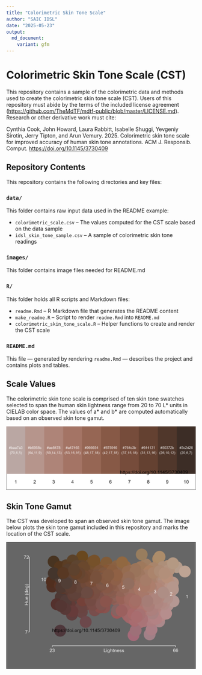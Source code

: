 ```yaml
---
title: "Colorimetric Skin Tone Scale"
author: "SAIC IDSL"
date: "2025-05-23"
output: 
  md_document:
    variant: gfm
---
```




# Colorimetric Skin Tone Scale (CST)

This repository contains a sample of the colorimetric data and methods used to 
create the colorimetric skin tone scale (CST).  Users of this repository must abide by the terms of the included license agreement (https://github.com/TheMdTF/mdtf-public/blob/master/LICENSE.md).  Research or other derivative work must cite:

Cynthia Cook, John Howard, Laura Rabbitt, Isabelle Shuggi, Yevgeniy Sirotin, Jerry Tipton, and Arun Vemury. 2025. Colorimetric skin tone scale for improved accuracy of human skin tone annotations. ACM J. Responsib. Comput. https://doi.org/10.1145/3730409

## Repository Contents

This repository contains the following directories and key files:

### `data/`
This folder contains raw input data used in the README example:

- `colorimetric_scale.csv` – The values computed for the CST scale based on the data sample
- `idsl_skin_tone_sample.csv` – A sample of colorimetric skin tone readings

### `images/`
This folder contains image files needed for README.md

### `R/`
This folder holds all R scripts and Markdown files:

- `readme.Rmd` – R Markdown file that generates the README content
- `make_readme.R` – Script to render `readme.Rmd` into `README.md`
- `colorimetric_skin_tone_scale.R` – Helper functions to create and render the CST scale

### `README.md`
This file — generated by rendering `readme.Rmd` — describes the project and contains plots and tables.

## Scale Values

The colorimetric skin tone scale is comprised of ten skin tone swatches selected
to span the human skin lightness range from 20 to 70 L* units in CIELAB color 
space.  The values of a* and b* are computed automatically based on an observed
skin tone gamut.

![Skin Tone Scale](images/scale.png)

## Skin Tone Gamut

The CST was developed to span an observed skin tone gamut.  The image below plots the skin tone gamut included in this repository and marks the location of the CST scale.

![Skin Tone Gamut](images/gamut.png)
